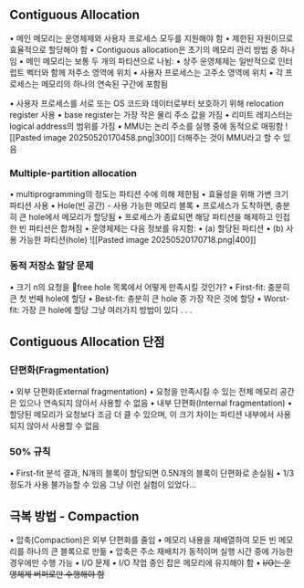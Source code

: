 ## Contiguous Allocation
• 메인 메모리는 운영체제와 사용자 프로세스 모두를 지원해야 함
• 제한된 자원이므로 효율적으로 할당해야 함
• Contiguous allocation은 초기의 메모리 관리 방법 중 하나임
• 메인 메모리는 보통 두 개의 파티션으로 나뉨:
	• 상주 운영체제는 일반적으로 인터럽트 벡터와 함께 저주소 영역에 위치
	• 사용자 프로세스는 고주소 영역에 위치
	• 각 프로세스는 메모리의 하나의 연속된 구간에 포함됨

•	사용자 프로세스를 서로 또는 OS 코드와 데이터로부터 보호하기 위해 relocation register 사용
	• base register는 가장 작은 물리 주소 값을 가짐
	• 리미트 레지스터는 logical address의 범위를 가짐
	• MMU는 논리 주소를 실행 중에 동적으로 매핑함
![[Pasted image 20250520170458.png|300]]
더해주는 것이 MMU라고 할 수 있음
### Multiple-partition allocation
• multiprogramming의 정도는 파티션 수에 의해 제한됨
• 효율성을 위해 가변 크기 파티션 사용
• Hole(빈 공간) - 사용 가능한 메모리 블록
• 프로세스가 도착하면, 충분히 큰 hole에서 메모리가 할당됨
• 프로세스가 종료되면 해당 파티션을 해제하고 인접한 빈 파티션은 합쳐짐
• 운영체제는 다음 정보를 유지함:
	• (a) 할당된 파티션
	• (b) 사용 가능한 파티션(hole)
![[Pasted image 20250520170718.png|400]]
### 동적 저장소 할당 문제
• 크기 n의 요청을 free hole 목록에서 어떻게 만족시킬 것인가?
	• First-fit: 충분히 큰 첫 번째 hole에 할당
	• Best-fit: 충분히 큰 hole 중 가장 작은 것에 할당
	• Worst-fit: 가장 큰 hole에 할당
그냥 여러가지 방법이 있다 . . .
## Contiguous Allocation 단점
### 단편화(Fragmentation)
• 외부 단편화(External fragmentation)
	• 요청을 만족시킬 수 있는 전체 메모리 공간은 있으나 연속되지 않아서 사용할 수 없음
• 내부 단편화(Internal fragmentation)
	• 할당된 메모리가 요청보다 조금 더 클 수 있으며, 이 크기 차이는 파티션 내부에서 사용되지 않아서 사용할 수 없음
### 50% 규칙
• First-fit 분석 결과, N개의 블록이 할당되면 0.5N개의 블록이 단편화로 손실됨
	• 1/3 정도가 사용 불가능할 수 있음
그냥 이런 실험이 있었다...

## 극복 방법 - Compaction
•	압축(Compaction)은 외부 단편화를 줄임
	• 메모리 내용을 재배열하여 모든 빈 메모리를 하나의 큰 블록으로 만듦
	• 압축은 주소 재배치가 동적이며 실행 시간 중에 가능한 경우에만 수행 가능
	• I/O 문제
		• I/O 작업 중인 잡은 메모리에 유지해야 함
		• ~~I/O는 운영체제 버퍼로만 수행해야 함~~